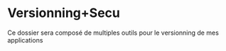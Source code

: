 # Versionning+Secu
Ce dossier sera composé de multiples outils pour le versionning de mes applications
